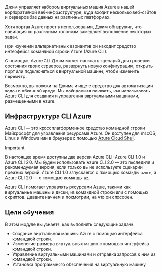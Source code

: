 Джим управляет набором виртуальных машин Azure в нашей корпоративной веб-инфраструктуре, куда входит несколько веб-сайтов и серверов баз данных на различных платформах. 

Хотя портал Azure прост в использовании, Джим обнаружил, что навигация по различным колонкам замедляет выполнение некоторых задач. 

При изучении альтернативных вариантов он находит средство интерфейса командной строки Azure (Azure CLI).

С помощью Azure CLI Джим может написать сценарий для проверки состояния своих серверов, развернуть новую конфигурацию, открыть порт или подключиться к виртуальной машине, чтобы изменить параметр.

Возможно, вы похожи на Джима и ищете средство для автоматизации задач в облачной среде. Мы собираемся показать, как использовать Azure CLI для создания и управления виртуальными машинами, размещенными в Azure. 

## <a name="azure-cli"></a>Инфраструктура CLI Azure

Azure CLI — это кроссплатформенное средство командной строки Майкрософт для управления ресурсами Azure. Он доступен для macOS, Linux и Windows или в браузере с помощью [Azure Cloud Shell](https://docs.microsoft.com/azure/cloud-shell/overview).

> [!IMPORTANT]
> В настоящее время доступны две версии Azure CLI: Azure CLI 1.0 и Azure CLI 2.0. Мы будем использовать Azure CLI 2.0 — это последняя и рекомендуемая версия, если только вы не используете сценарии прежних версий. Azure CLI 1.0 запускается с помощью команды `azure`, а Azure CLI 2.0 — с помощью команды `az`. 

Azure CLI помогает управлять ресурсами Azure, такими как виртуальные машины и диски, из командной строки или с помощью скриптов. Давайте начнем и посмотрим, на что он способен.

## <a name="learning-objectives"></a>Цели обучения
В этом модуле вы узнаете, как выполнять следующие задачи.

- Создание виртуальной машины Azure с помощью интерфейса командной строки.
- Изменение размера виртуальных машин с помощью интерфейса командной строки.
- Управление виртуальными машинами и отправка запросов к ним из командной строки.
- Установка программного обеспечения на виртуальную машину.
